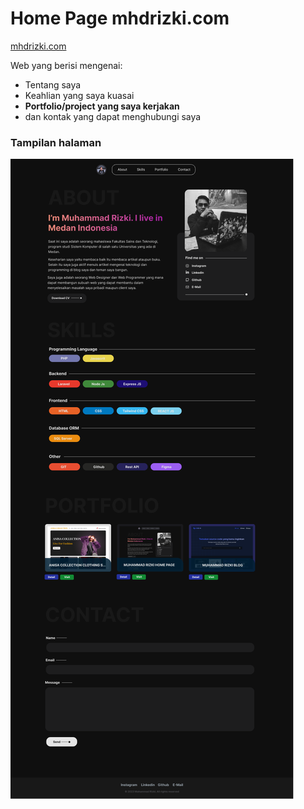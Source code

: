 # Home Page mhdrizki.com

[mhdrizki.com](https://mhdrizki.com)

Web yang berisi mengenai:
 * Tentang saya
 * Keahlian yang saya kuasai
 * **Portfolio/project yang saya kerjakan**
 * dan kontak yang dapat menghubungi saya
 
 ### Tampilan halaman

![Home Page]( https://github.com/mhdky/github-images/blob/91f8d92ef4503c571d40b67906a4b3eaf85db595/muhammad-rizki-homepage.png "Home Page")
